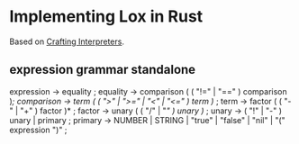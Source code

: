 # Implementing Lox in Rust

Based on [Crafting Interpreters](https://craftinginterpreters.com/representing-code.html).

## expression grammar standalone

expression     → equality ;
equality       → comparison ( ( "!=" | "==" ) comparison )*;
comparison     → term ( ( ">" | ">=" | "<" | "<=" ) term )* ;
term           → factor ( ( "-" | "+" ) factor )* ;
factor         → unary ( ( "/" | "*" ) unary )* ;
unary          → ( "!" | "-" ) unary
               | primary ;
primary        → NUMBER | STRING | "true" | "false" | "nil"
               | "(" expression ")" ;
